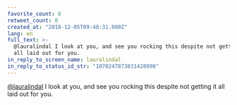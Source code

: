 ```yaml
---
favorite_count: 0
retweet_count: 0
created_at: "2018-12-05T09:48:31.000Z"
lang: en
full_text: >-
  @lauralindal I look at you, and see you rocking this despite not getting it
  all laid out for you.
in_reply_to_screen_name: lauralindal
in_reply_to_status_id_str: "1070247873831428098"
---
```


[@lauralindal](https://twitter.com/lauralindal) I look at you, and see you
rocking this despite not getting it all laid out for you.
